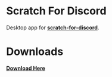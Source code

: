 # Scratch For Discord
Desktop app for **[scratch-for-discord](https://scratch-for-discord.netlify.app)**.

# Downloads
**[Download Here](https://androz2091.github.io/scratch-for-discord/download/index.html "Download")**
